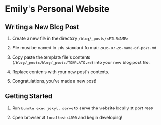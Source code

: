 # Emily's Personal Website

## Writing a New Blog Post

1. Create a new file in the directory `/blog/_posts/<FILENAME>`

2. File must be named in this standard format: `2016-07-26-name-of-post.md`

3. Copy paste the template file's contents (`/blog/_posts/blog/_posts/TEMPLATE.md`) into your new blog post file.

4. Replace contents with your new post's contents.

5. Congratulations, you've made a new post!

## Getting Started

1. Run `bundle exec jekyll serve` to serve the website locally at port `4000`

2. Open browser at `localhost:4000` and begin developing!
